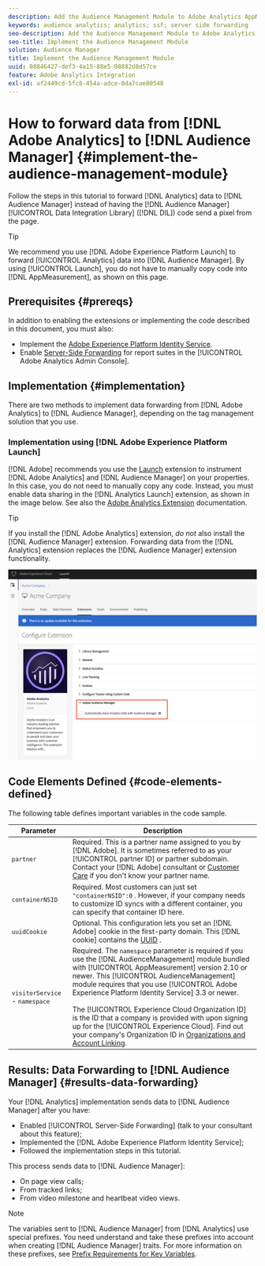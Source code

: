 ```yaml
---
description: Add the Audience Management Module to Adobe Analytics AppMeasurement to forward Analytics data to Audience Manager instead of having the Audience Manager Data Integration Library (DIL) code send a pixel from the page.
keywords: audience analytics; analytics; ssf; server side forwarding
seo-description: Add the Audience Management Module to Adobe Analytics AppMeasurement to forward Analytics data to Audience Manager instead of having the Audience Manager Data Integration Library (DIL) code send a pixel from the page.
seo-title: Implement the Audience Management Module
solution: Audience Manager
title: Implement the Audience Management Module
uuid: 08846427-def3-4a15-88e5-08882d8d57ce
feature: Adobe Analytics Integration
exl-id: af2449cd-5fc8-454a-adce-0da7cae80548
---
```

# How to forward data from [!DNL Adobe Analytics] to [!DNL Audience Manager] {#implement-the-audience-management-module}

Follow the steps in this tutorial to forward [!DNL Analytics] data to [!DNL Audience Manager] instead of having the [!DNL Audience Manager] [!UICONTROL Data Integration Library] ([!DNL DIL]) code send a pixel from the page.

>[!TIP]
>
>We recommend you use [!DNL Adobe Experience Platform Launch] to forward [!UICONTROL Analytics] data into [!DNL Audience Manager]. By using [!UICONTROL Launch], you do not have to manually copy code into [!DNL AppMeasurement], as shown on this page.

## Prerequisites {#prereqs}

In addition to enabling the extensions or implementing the code described in this document, you must also:

* Implement the [Adobe Experience Platform Identity Service](https://docs.adobe.com/content/help/en/id-service/using/home.html).
* Enable [Server-Side Forwarding](https://docs.adobe.com/help/en/analytics/admin/admin-tools/server-side-forwarding/ssf.html) for report suites in the [!UICONTROL Adobe Analytics Admin Console].

## Implementation {#implementation}

There are two methods to implement data forwarding from [!DNL Adobe Analytics] to [!DNL Audience Manager], depending on the tag management solution that you use.

### Implementation using [!DNL Adobe Experience Platform Launch]

[!DNL Adobe] recommends you use the [Launch](https://docs.adobe.com/content/help/en/launch/using/overview.html) extension to instrument [!DNL Adobe Analytics] and [!DNL Audience Manager] on your properties. In this case, you do not need to manually copy any code. Instead, you must enable data sharing in the [!DNL Analytics Launch] extension, as shown in the image below. See also the [Adobe Analytics Extension](https://docs.adobe.com/content/help/en/launch/using/extensions-ref/adobe-extension/analytics-extension/overview.html#adobe-audience-manager) documentation.

>[!TIP]
>
>If you install the [!DNL Adobe Analytics] extension, *do not* also install the [!DNL Audience Manager] extension. Forwarding data from the [!DNL Analytics] extension replaces the [!DNL Audience Manager] extension functionality.

![How to enable data sharing from the Adobe Analytics extension to Audience Manager](/help/using/integration/assets/analytics-to-aam.png)

## Code Elements Defined {#code-elements-defined}

The following table defines important variables in the code sample.

| Parameter | Description |
|--- |--- |
|`partner`|Required. This is a partner name assigned to you by [!DNL Adobe]. It is sometimes referred to as your [!UICONTROL partner ID] or partner subdomain.  Contact your [!DNL Adobe] consultant or [Customer Care](https://helpx.adobe.com/marketing-cloud/contact-support.html) if you don't know your partner name.|
|`containerNSID`|Required. Most customers can just set  `"containerNSID":0` . However, if your company needs to customize ID syncs with a different container, you can specify that container ID here.|
|`uuidCookie`|Optional. This configuration lets you set an [!DNL Adobe] cookie in the first-party domain. This [!DNL cookie] contains the [UUID](../../reference/ids-in-aam.md) .|
| `visitorService` - `namespace`| Required. The `namespace` parameter is required if you use the [!DNL AudienceManagement] module bundled with [!UICONTROL AppMeasurement] version 2.10 or newer. This [!UICONTROL AudienceManagement] module requires that you use [!UICONTROL Adobe Experience Platform Identity Service] 3.3 or newer. <br><br>The [!UICONTROL Experience Cloud Organization ID] is the ID that a company is provided with upon signing up for the [!UICONTROL Experience Cloud]. Find out your company's Organization ID in [Organizations and Account Linking](https://docs.adobe.com/content/help/en/core-services/interface/manage-users-and-products/organizations.html). |

## Results: Data Forwarding to [!DNL Audience Manager] {#results-data-forwarding}

Your [!DNL Analytics] implementation sends data to [!DNL Audience Manager] after you have:

* Enabled [!UICONTROL Server-Side Forwarding] (talk to your consultant about this feature);
* Implemented the [!DNL Adobe Experience Platform Identity Service];
* Followed the implementation steps in this tutorial.

This process sends data to [!DNL Audience Manager]:

* On page view calls;
* From tracked links;
* From video milestone and heartbeat video views.

>[!NOTE]
>
>The variables sent to [!DNL Audience Manager] from [!DNL Analytics] use special prefixes. You need understand and take these prefixes into account when creating [!DNL Audience Manager] traits. For more information on these prefixes, see [Prefix Requirements for Key Variables](../../features/traits/trait-variable-prefixes.md).
